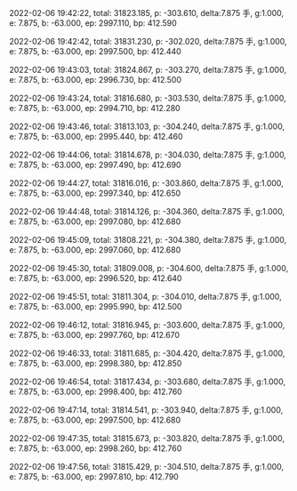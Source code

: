 2022-02-06 19:42:22, total: 31823.185, p: -303.610, delta:7.875 手, g:1.000, e: 7.875, b: -63.000, ep: 2997.110, bp: 412.590

2022-02-06 19:42:42, total: 31831.230, p: -302.020, delta:7.875 手, g:1.000, e: 7.875, b: -63.000, ep: 2997.500, bp: 412.440

2022-02-06 19:43:03, total: 31824.867, p: -303.270, delta:7.875 手, g:1.000, e: 7.875, b: -63.000, ep: 2996.730, bp: 412.500

2022-02-06 19:43:24, total: 31816.680, p: -303.530, delta:7.875 手, g:1.000, e: 7.875, b: -63.000, ep: 2994.710, bp: 412.280

2022-02-06 19:43:46, total: 31813.103, p: -304.240, delta:7.875 手, g:1.000, e: 7.875, b: -63.000, ep: 2995.440, bp: 412.460

2022-02-06 19:44:06, total: 31814.678, p: -304.030, delta:7.875 手, g:1.000, e: 7.875, b: -63.000, ep: 2997.490, bp: 412.690

2022-02-06 19:44:27, total: 31816.016, p: -303.860, delta:7.875 手, g:1.000, e: 7.875, b: -63.000, ep: 2997.340, bp: 412.650

2022-02-06 19:44:48, total: 31814.126, p: -304.360, delta:7.875 手, g:1.000, e: 7.875, b: -63.000, ep: 2997.080, bp: 412.680

2022-02-06 19:45:09, total: 31808.221, p: -304.380, delta:7.875 手, g:1.000, e: 7.875, b: -63.000, ep: 2997.060, bp: 412.680

2022-02-06 19:45:30, total: 31809.008, p: -304.600, delta:7.875 手, g:1.000, e: 7.875, b: -63.000, ep: 2996.520, bp: 412.640

2022-02-06 19:45:51, total: 31811.304, p: -304.010, delta:7.875 手, g:1.000, e: 7.875, b: -63.000, ep: 2995.990, bp: 412.500

2022-02-06 19:46:12, total: 31816.945, p: -303.600, delta:7.875 手, g:1.000, e: 7.875, b: -63.000, ep: 2997.760, bp: 412.670

2022-02-06 19:46:33, total: 31811.685, p: -304.420, delta:7.875 手, g:1.000, e: 7.875, b: -63.000, ep: 2998.380, bp: 412.850

2022-02-06 19:46:54, total: 31817.434, p: -303.680, delta:7.875 手, g:1.000, e: 7.875, b: -63.000, ep: 2998.400, bp: 412.760

2022-02-06 19:47:14, total: 31814.541, p: -303.940, delta:7.875 手, g:1.000, e: 7.875, b: -63.000, ep: 2997.500, bp: 412.680

2022-02-06 19:47:35, total: 31815.673, p: -303.820, delta:7.875 手, g:1.000, e: 7.875, b: -63.000, ep: 2998.260, bp: 412.760

2022-02-06 19:47:56, total: 31815.429, p: -304.510, delta:7.875 手, g:1.000, e: 7.875, b: -63.000, ep: 2997.810, bp: 412.790